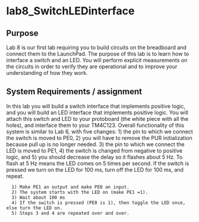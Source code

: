 # lab8_SwitchLEDinterface

## Purpose

Lab 8 is our first lab requiring you to build circuits on the breadboard and connect them to the LaunchPad. The purpose of this lab is to learn how to interface a switch and an LED. You will perform explicit measurements on the circuits in order to verify they are operational and to improve your understanding of how they work.


## System Requirements / assignment

In this lab you will build a switch interface that implements positive logic, and you will build an LED interface that implements positive logic.  You will attach this switch and LED to your protoboard (the white piece with all the holes), and interface them to your TM4C123. Overall functionality of this system is similar to Lab 6, with five changes: 1) the pin to which we connect the switch is moved to PE0, 2) you will have to remove the PUR initialization because pull up is no longer needed. 3) the pin to which we connect the LED is moved to PE1, 4) the switch is changed from negative to positive logic, and 5) you should decrease the delay so it flashes about 5 Hz. To flash at 5 Hz means the LED comes on 5 times per second. If the switch is pressed we turn on the LED for 100 ms, turn off the LED for 100 ms, and repeat.

      1) Make PE1 an output and make PE0 an input.
      2) The system starts with the LED on (make PE1 =1).
      3) Wait about 100 ms
      4) If the switch is pressed (PE0 is 1), then toggle the LED once, else turn the LED on.
      5) Steps 3 and 4 are repeated over and over.
